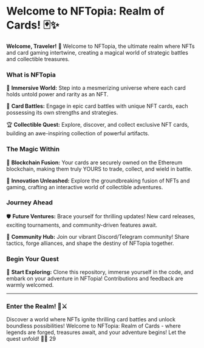 # Welcome to NFTopia: Realm of Cards! 🃏✨

**Welcome, Traveler!** 🌟 Welcome to NFTopia, the ultimate realm where NFTs and card gaming intertwine, creating a magical world of strategic battles and collectible treasures.
### What is NFTopia

🌌 **Immersive World:** Step into a mesmerizing universe where each card holds untold power and rarity as an NFT.

🎴 **Card Battles:** Engage in epic card battles with unique NFT cards, each possessing its own strengths and strategies.

🏆 **Collectible Quest:** Explore, discover, and collect exclusive NFT cards, building an awe-inspiring collection of powerful artifacts.

### The Magic Within

🔗 **Blockchain Fusion:** Your cards are securely owned on the Ethereum blockchain, making them truly YOURS to trade, collect, and wield in battle.

🚀 **Innovation Unleashed:** Explore the groundbreaking fusion of NFTs and gaming, crafting an interactive world of collectible adventures.

### Journey Ahead

🛡️ **Future Ventures:** Brace yourself for thrilling updates! New card releases, exciting tournaments, and community-driven features await.

🤝 **Community Hub:** Join our vibrant Discord/Telegram community! Share tactics, forge alliances, and shape the destiny of NFTopia together.

### Begin Your Quest

🌟 **Start Exploring:** Clone this repository, immerse yourself in the code, and embark on your adventure in NFTopia! Contributions and feedback are warmly welcomed.

---

### Enter the Realm! 🌌⚔️

Discover a world where NFTs ignite thrilling card battles and unlock boundless possibilities! Welcome to NFTopia: Realm of Cards - where legends are forged, treasures await, and your adventure begins! Let the quest unfold! 🏰🌟
29